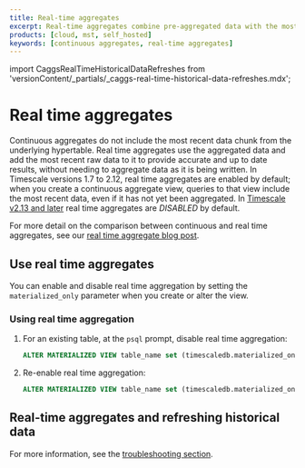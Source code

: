 ```yaml
---
title: Real-time aggregates
excerpt: Real-time aggregates combine pre-aggregated data with the most recent raw data for up-to-date results
products: [cloud, mst, self_hosted]
keywords: [continuous aggregates, real-time aggregates]
---
```


import CaggsRealTimeHistoricalDataRefreshes from 'versionContent/_partials/_caggs-real-time-historical-data-refreshes.mdx';

# Real time aggregates

Continuous aggregates do not include the most recent data chunk from the
underlying hypertable. Real time aggregates use the aggregated data and add the
most recent raw data to it to provide accurate and up to date results, without
needing to aggregate data as it is being written. In Timescale versions 1.7 to 2.12,
real time aggregates are enabled by default; when you create a continuous
aggregate view, queries to that view include the most recent data, even if
it has not yet been aggregated. In [Timescale v2.13 and later][rta-disabled-release-notes] real time aggregates are *DISABLED* by default.

For more detail on the comparison between continuous and real time aggregates,
see our [real time aggregate blog post][blog-rtaggs].

## Use real time aggregates

You can enable and disable real time aggregation by setting the
`materialized_only` parameter when you create or alter the view.

<Procedure>

### Using real time aggregation

1.  For an existing table, at the `psql` prompt, disable real time aggregation:

    ```sql
    ALTER MATERIALIZED VIEW table_name set (timescaledb.materialized_only = true);
    ```

1.  Re-enable real time aggregation:

    ```sql
    ALTER MATERIALIZED VIEW table_name set (timescaledb.materialized_only = false);
    ```

</Procedure>

## Real-time aggregates and refreshing historical data

<CaggsRealTimeHistoricalDataRefreshes />

For more information, see the [troubleshooting section][troubleshooting].

[blog-rtaggs]: https://blog.timescale.com/blog/achieving-the-best-of-both-worlds-ensuring-up-to-date-results-with-real-time-aggregation/
[troubleshooting]: /use-timescale/:currentVersion:/continuous-aggregates/troubleshooting/#updates-to-previously-materialized-regions-are-not-shown-in-continuous-aggregates
[rta-disabled-release-notes]: /about/:currentVersion:/release-notes/#starting-from-timescaledb-2130
